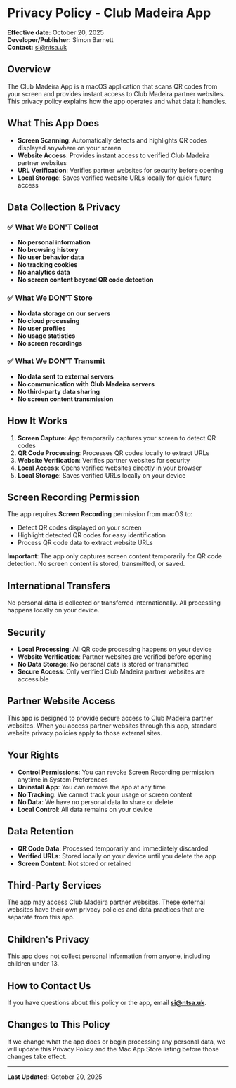 # Privacy Policy - Club Madeira App
**Effective date:** October 20, 2025  
**Developer/Publisher:** Simon Barnett  
**Contact:** si@ntsa.uk

## Overview

The Club Madeira App is a macOS application that scans QR codes from your screen and provides instant access to Club Madeira partner websites. This privacy policy explains how the app operates and what data it handles.

## What This App Does

- **Screen Scanning**: Automatically detects and highlights QR codes displayed anywhere on your screen
- **Website Access**: Provides instant access to verified Club Madeira partner websites
- **URL Verification**: Verifies partner websites for security before opening
- **Local Storage**: Saves verified website URLs locally for quick future access

## Data Collection & Privacy

### ✅ What We DON'T Collect
- **No personal information**
- **No browsing history**
- **No user behavior data**
- **No tracking cookies**
- **No analytics data**
- **No screen content beyond QR code detection**

### ✅ What We DON'T Store
- **No data storage on our servers**
- **No cloud processing**
- **No user profiles**
- **No usage statistics**
- **No screen recordings**

### ✅ What We DON'T Transmit
- **No data sent to external servers**
- **No communication with Club Madeira servers**
- **No third-party data sharing**
- **No screen content transmission**

## How It Works

1. **Screen Capture**: App temporarily captures your screen to detect QR codes
2. **QR Code Processing**: Processes QR codes locally to extract URLs
3. **Website Verification**: Verifies partner websites for security
4. **Local Access**: Opens verified websites directly in your browser
5. **Local Storage**: Saves verified URLs locally on your device

## Screen Recording Permission

The app requires **Screen Recording** permission from macOS to:
- Detect QR codes displayed on your screen
- Highlight detected QR codes for easy identification
- Process QR code data to extract website URLs

**Important**: The app only captures screen content temporarily for QR code detection. No screen content is stored, transmitted, or saved.

## International Transfers

No personal data is collected or transferred internationally. All processing happens locally on your device.

## Security

- **Local Processing**: All QR code processing happens on your device
- **Website Verification**: Partner websites are verified before opening
- **No Data Storage**: No personal data is stored or transmitted
- **Secure Access**: Only verified Club Madeira partner websites are accessible

## Partner Website Access

This app is designed to provide secure access to Club Madeira partner websites. When you access partner websites through this app, standard website privacy policies apply to those external sites.

## Your Rights

- **Control Permissions**: You can revoke Screen Recording permission anytime in System Preferences
- **Uninstall App**: You can remove the app at any time
- **No Tracking**: We cannot track your usage or screen content
- **No Data**: We have no personal data to share or delete
- **Local Control**: All data remains on your device

## Data Retention

- **QR Code Data**: Processed temporarily and immediately discarded
- **Verified URLs**: Stored locally on your device until you delete the app
- **Screen Content**: Not stored or retained

## Third-Party Services

The app may access Club Madeira partner websites. These external websites have their own privacy policies and data practices that are separate from this app.

## Children's Privacy

This app does not collect personal information from anyone, including children under 13.

## How to Contact Us

If you have questions about this policy or the app, email **si@ntsa.uk**.

## Changes to This Policy

If we change what the app does or begin processing any personal data, we will update this Privacy Policy and the Mac App Store listing before those changes take effect.

---

**Last Updated:** October 20, 2025